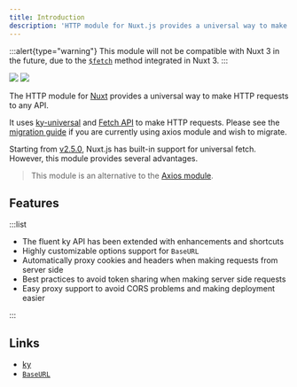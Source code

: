 ```yaml
---
title: Introduction
description: 'HTTP module for Nuxt.js provides a universal way to make HTTP requests to the API backend.'
---
```


:::alert{type="warning"}
This module will not be compatible with Nuxt 3 in the future, due to the [`$fetch`](https://v3.nuxtjs.org/docs/usage/data-fetching/#usefetch) method integrated in Nuxt 3.
:::


<img src="/preview.png" class="transition-shadow duration-200 rounded-md shadow light-img hover:shadow-lg" />

<img src="/preview-dark.png" class="transition-shadow duration-200 rounded-md shadow dark-img hover:shadow-lg" />

The HTTP module for [Nuxt](https://nuxtjs.org) provides a universal way to make HTTP requests to any API.

It uses [ky-universal](https://github.com/sindresorhus/ky-universal) and [Fetch API](https://developer.mozilla.org/en-US/docs/Web/API/Fetch_API) to make HTTP requests. Please see the [migration guide](/migration-guides/migration) if you are currently using axios module and wish to migrate.

Starting from [v2.5.0](https://github.com/nuxt/nuxt.js/releases/tag/v2.5.0), Nuxt.js has built-in support for universal fetch. However, this module provides several advantages.

> This module is an alternative to the [Axios module](https://axios.nuxtjs.org).

## Features

:::list

- The fluent ky API has been extended with enhancements and shortcuts
- Highly customizable options support for `BaseURL`
- Automatically proxy cookies and headers when making requests from server side
- Best practices to avoid token sharing when making server side requests
- Easy proxy support to avoid CORS problems and making deployment easier

:::

## Links

* [ky](https://github.com/sindresorhus/ky)
* [`BaseURL`](/options#baseurl)
